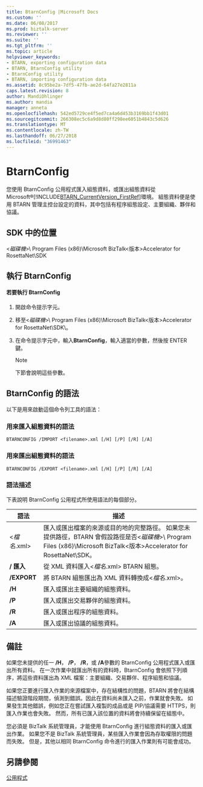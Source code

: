 ```yaml
---
title: BtarnConfig |Microsoft Docs
ms.custom: ''
ms.date: 06/08/2017
ms.prod: biztalk-server
ms.reviewer: ''
ms.suite: ''
ms.tgt_pltfrm: ''
ms.topic: article
helpviewer_keywords:
- BTARN, exporting configuration data
- BTARN, BtarnConfig utility
- BtarnConfig utility
- BTARN, importing configuration data
ms.assetid: 8c95be2a-7df5-47fb-ae2d-64fa27e2811a
caps.latest.revision: 8
author: MandiOhlinger
ms.author: mandia
manager: anneta
ms.openlocfilehash: 542ed5729ce4f5ed7ca4a6d453b3169bb1f43d01
ms.sourcegitcommit: 266308ec5c6a9d8d80ff298ee6051b4843c5d626
ms.translationtype: MT
ms.contentlocale: zh-TW
ms.lasthandoff: 06/27/2018
ms.locfileid: "36991463"
---
```

# <a name="btarnconfig"></a>BtarnConfig
您使用 BtarnConfig 公用程式匯入組態資料，或匯出組態資料從 Microsoft®[!INCLUDE[BTARN_CurrentVersion_FirstRef](../../includes/btarn-currentversion-firstref-md.md)]環境。 組態資料便是使用 BTARN 管理主控台設定的資料，其中包括有程序組態設定、主要組織、夥伴和協議。  

## <a name="location-in-sdk"></a>SDK 中的位置  
 \<*磁碟機*\>\ Program Files (x86)\\Microsoft BizTalk\<版本\>Accelerator for RosettaNet\SDK  

## <a name="running-btarnconfig"></a>執行 BtarnConfig  

#### <a name="to-run-btarnconfig"></a>若要執行 BtarnConfig  

1. 開啟命令提示字元。  

2. 移至\<*磁碟機*\>\ Program Files (x86)\\Microsoft BizTalk\<版本\>Accelerator for RosettaNet\SDK\\。  

3. 在命令提示字元中，輸入**BtarnConfig**，輸入適當的參數，然後按 ENTER 鍵。  

   > [!NOTE]
   >  下節會說明這些參數。  

## <a name="syntax-for-btarnconfig"></a>BtarnConfig 的語法  
 以下是用來啟動這個命令列工具的語法：  

### <a name="syntax-for-importing-configuration-data"></a>用來匯入組態資料的語法  

```  
BTARNCONFIG /IMPORT <filename>.xml [/H] [/P] [/R] [/A]  
```  

### <a name="syntax-for-exporting-configuration-data"></a>用來匯出組態資料的語法  

```  
BTARNCONFIG /EXPORT <filename>.xml [/H] [/P] [/R] [/A]  
```  

### <a name="syntax-description"></a>語法描述  
 下表說明 BtarnConfig 公用程式所使用語法的每個部分。  


|       語法       |                                                                                                                          描述                                                                                                                          |
|--------------------|---------------------------------------------------------------------------------------------------------------------------------------------------------------------------------------------------------------------------------------------------------------|
| \<*檔名*.xml\> | 匯入或匯出檔案的來源或目的地的完整路徑。 如果您未提供路徑，BTARN 會假設路徑是否\<*磁碟機*\>\ Program Files (x86)\\Microsoft BizTalk\<版本\>Accelerator for RosettaNet\SDK。 |
|    **/ 匯入**     |                                                                                          從 XML 資料匯入\<*檔名*.xml\> BTARN 組態。                                                                                           |
|    **/EXPORT**     |                                                                                             將 BTARN 組態匯出為 XML 資料轉換成\<*檔名*.xml\>。                                                                                              |
|       **/H**       |                                                                                                   匯入或匯出主要組織的組態資料。                                                                                                    |
|       **/P**       |                                                                                                        匯入或匯出交易夥伴的組態資料。                                                                                                         |
|       **/R**       |                                                                                                        匯入或匯出程序的組態資料。                                                                                                         |
|       **/A**       |                                                                                                       匯入或匯出協議的組態資料。                                                                                                        |

## <a name="remarks"></a>備註  
 如果您未提供的任一 **/H**， **/P**， **/R**，或 **/A**參數的 BtarnConfig 公用程式匯入或匯出所有資料。 在一次作業中就匯出所有的資料時，BtarnConfig 會依照下列順序，將這些資料匯出為 XML 檔案：主要組織、交易夥伴、程序組態和協議。  

 如果您正要進行匯入作業的來源檔案中，存在結構性的問題，BTARN 將會在結構描述驗證階段期間，偵測到錯誤。因此在資料尚未匯入之前，作業就會失敗。 如果發生其他錯誤，例如您正在嘗試匯入複製的成品或是 PIP/協議需要 HTTPS，則匯入作業也會失敗。 然而，所有已匯入該位置的資料將會持續保留在組態中。  

 您必須是 BizTalk 系統管理員，才能使用 BtarnConfig 進行組態資料的匯入或匯出作業。 如果您不是 BizTalk 系統管理員，某些匯入作業會因為存取權限的問題而失敗。 但是，其他以相同 BtarnConfig 命令進行的匯入作業則有可能會成功。  

## <a name="see-also"></a>另請參閱  
 [公用程式](../../adapters-and-accelerators/accelerator-rosettanet/utilities1.md)
